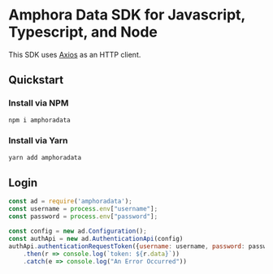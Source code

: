 # Amphora Data SDK for Javascript, Typescript, and Node

This SDK uses [Axios](https://github.com/axios/axios) as an HTTP client.

## Quickstart

### Install via NPM

```sh
npm i amphoradata
```

### Install via Yarn

```sh
yarn add amphoradata
```

## Login

```js
const ad = require('amphoradata');
const username = process.env["username"];
const password = process.env["password"];

const config = new ad.Configuration();
const authApi = new ad.AuthenticationApi(config)
authApi.authenticationRequestToken({username: username, password: password})
    .then(r => console.log(`token: ${r.data}`))
    .catch(e => console.log("An Error Occurred"))
```